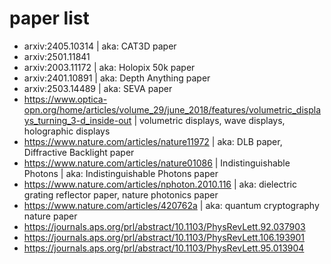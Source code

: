 # paper list
- arxiv:2405.10314 | aka: CAT3D paper
- arxiv:2501.11841
- arxiv:2003.11172 | aka: Holopix 50k paper
- arxiv:2401.10891 | aka: Depth Anything paper
- arxiv:2503.14489 | aka: SEVA paper
- https://www.optica-opn.org/home/articles/volume_29/june_2018/features/volumetric_displays_turning_3-d_inside-out | volumetric displays, wave displays, holographic displays
- https://www.nature.com/articles/nature11972 | aka: DLB paper, Diffractive Backlight paper
- https://www.nature.com/articles/nature01086 | Indistinguishable Photons | aka: Indistinguishable Photons paper
- https://www.nature.com/articles/nphoton.2010.116 | aka: dielectric grating reflector paper, nature photonics paper
- https://www.nature.com/articles/420762a | aka: quantum cryptography nature paper
- https://journals.aps.org/prl/abstract/10.1103/PhysRevLett.92.037903 
- https://journals.aps.org/prl/abstract/10.1103/PhysRevLett.106.193901
- https://journals.aps.org/prl/abstract/10.1103/PhysRevLett.95.013904